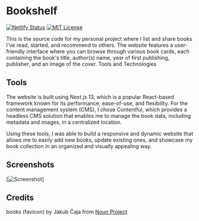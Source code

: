 # Bookshelf

[![Netlify Status](https://api.netlify.com/api/v1/badges/79bff0e7-59a1-4a37-bade-e794b9065681/deploy-status)](https://app.netlify.com/sites/ralacerda-books/deploys) [![MIT License](https://img.shields.io/badge/License-MIT-green.svg)](https://choosealicense.com/licenses/mit/)

This is the source code for my personal project where I list and share books I've read, started, and recommend to others. The website features a user-friendly interface where you can browse through various book cards, each containing the book's title, author(s) name, year of first publishing, publisher, and an image of the cover.
Tools and Technologies

## Tools

The website is built using Next.js 13, which is a popular React-based framework known for its performance, ease-of-use, and flexibility. For the content management system (CMS), I chose Contentful, which provides a headless CMS solution that enables me to manage the book data, including metadata and images, in a centralized location.

Using these tools, I was able to build a responsive and dynamic website that allows me to easily add new books, update existing ones, and showcase my book collection in an organized and visually appealing way.

## Screenshots

[![Screenshot](screenshot.png)]

## Credits

books (favicon) by Jakub Čaja from <a href="https://thenounproject.com/browse/icons/term/books/" target="_blank" title="books Icons">Noun Project</a>
